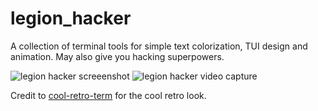 # legion_hacker

A collection of terminal tools for simple text colorization, TUI design and animation. May also give you hacking superpowers.

![legion hacker screeenshot](https://i.imgur.com/222l1UE.png)
![legion hacker video capture](https://i.imgur.com/RSNMTsB.gifv)

Credit to [cool-retro-term](https://github.com/Swordfish90/cool-retro-term) for the cool retro look.
